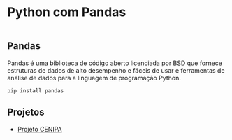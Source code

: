# Python com Pandas

<p align="center">
<img src=""/> </br>
</p>

## Pandas

Pandas é uma biblioteca de código aberto licenciada por BSD que fornece estruturas de dados de alto desempenho e fáceis de usar e ferramentas de análise de dados para a linguagem de programação Python.

``` 
pip install pandas 
```

## Projetos
 
- [Projeto CENIPA](https://github.com/elladarte/Python_Pandas/tree/main/Projeto%20CENIPA)
